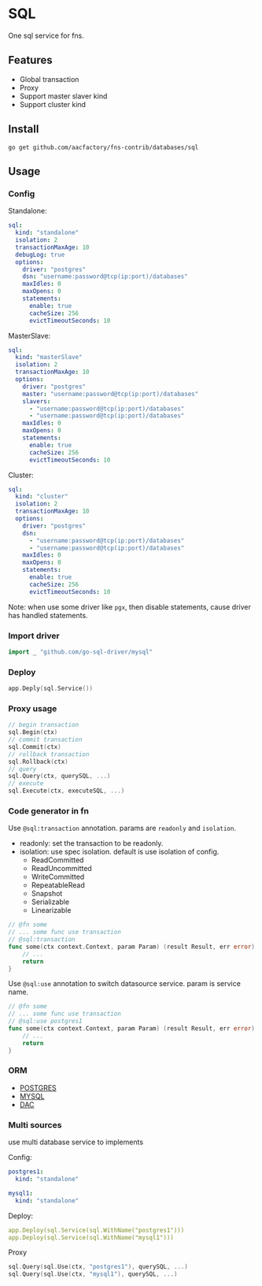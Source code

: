 # SQL

One sql service for fns.

## Features
* Global transaction
* Proxy
* Support master slaver kind
* Support cluster kind
## Install

```shell
go get github.com/aacfactory/fns-contrib/databases/sql
```

## Usage

### Config

Standalone:
```yaml
sql:
  kind: "standalone"
  isolation: 2
  transactionMaxAge: 10
  debugLog: true
  options:
    driver: "postgres"
    dsn: "username:password@tcp(ip:port)/databases"
    maxIdles: 0
    maxOpens: 0
    statements:
      enable: true
      cacheSize: 256
      evictTimeoutSeconds: 10
```
MasterSlave:
```yaml
sql:
  kind: "masterSlave"
  isolation: 2
  transactionMaxAge: 10
  options:
    driver: "postgres"
    master: "username:password@tcp(ip:port)/databases"
    slavers:
      - "username:password@tcp(ip:port)/databases"
      - "username:password@tcp(ip:port)/databases"
    maxIdles: 0
    maxOpens: 0
    statements:
      enable: true
      cacheSize: 256
      evictTimeoutSeconds: 10
```
Cluster:
```yaml
sql:
  kind: "cluster"
  isolation: 2
  transactionMaxAge: 10
  options:
    driver: "postgres"
    dsn:
      - "username:password@tcp(ip:port)/databases"
      - "username:password@tcp(ip:port)/databases"
    maxIdles: 0
    maxOpens: 0
    statements:
      enable: true
      cacheSize: 256
      evictTimeoutSeconds: 10
```
Note: when use some driver like `pgx`, then disable statements, cause driver has handled statements.
### Import driver
```go
import _ "github.com/go-sql-driver/mysql"
```

### Deploy
```go
app.Deply(sql.Service())
```

### Proxy usage
```go
// begin transaction 
sql.Begin(ctx)
// commit transaction
sql.Commit(ctx)
// rollback transaction
sql.Rollback(ctx)
// query
sql.Query(ctx, querySQL, ...)
// execute
sql.Execute(ctx, executeSQL, ...)
```

### Code generator in fn
Use `@sql:transaction` annotation. params are `readonly` and `isolation`.
* readonly: set the transaction to be readonly.
* isolation: use spec isolation. default is use isolation of config.
  * ReadCommitted
  * ReadUncommitted
  * WriteCommitted
  * RepeatableRead
  * Snapshot
  * Serializable
  * Linearizable
```go
// @fn some
// ... some func use transaction
// @sql:transaction
func some(ctx context.Context, param Param) (result Result, err error) {
	// ...
	return
}
```
Use `@sql:use` annotation to switch datasource service. param is service name.
```go
// @fn some
// ... some func use transaction
// @sql:use postgres1
func some(ctx context.Context, param Param) (result Result, err error) {
	// ...
	return
}
```

### ORM
* [POSTGRES](https://github.com/aacfactory/fns-contrib/tree/main/databases/postgres)
* [MYSQL](https://github.com/aacfactory/fns-contrib/tree/main/databases/mysql)
* [DAC](https://github.com/aacfactory/fns-contrib/tree/main/databases/sql/dac)

### Multi sources

use multi database service to implements

Config:
```yaml
postgres1:
  kind: "standalone"

mysql1:
  kind: "standalone"
```
Deploy:
```yaml
app.Deploy(sql.Service(sql.WithName("postgres1")))
app.Deploy(sql.Service(sql.WithName("mysql1")))
```
Proxy
```go
sql.Query(sql.Use(ctx, "postgres1"), querySQL, ...)
sql.Query(sql.Use(ctx, "mysql1"), querySQL, ...)
```